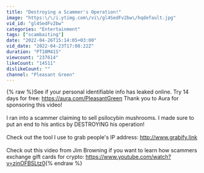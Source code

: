 ```yaml
---
title: "Destroying a Scammer's Operation!"
image: "https:\/\/i.ytimg.com\/vi\/gl4SedFv2bw\/hqdefault.jpg"
vid_id: "gl4SedFv2bw"
categories: "Entertainment"
tags: ["scambaiting"]
date: "2022-04-26T15:14:05+03:00"
vid_date: "2022-04-23T17:08:22Z"
duration: "PT10M41S"
viewcount: "237614"
likeCount: "14511"
dislikeCount: ""
channel: "Pleasant Green"
---
```

{% raw %}See if your personal identifiable info has leaked online. Try 14 days for free: <a rel="nofollow" target="blank" href="https://aura.com/PleasantGreen">https://aura.com/PleasantGreen</a> Thank you to Aura for sponsoring this video!<br /><br />I ran into a scammer claiming to sell psilocybin mushrooms. I made sure to put an end to his antics by DESTROYING his operation!<br /><br />Check out the tool I use to grab people's IP address: <a rel="nofollow" target="blank" href="http://www.grabify.link">http://www.grabify.link</a><br /><br />Check out this video from Jim Browning if you want to learn how scammers exchange gift cards for crypto: <a rel="nofollow" target="blank" href="https://www.youtube.com/watch?v=zjnOFBSLtz0">https://www.youtube.com/watch?v=zjnOFBSLtz0</a>{% endraw %}
